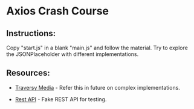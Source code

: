 # Axios Crash Course

## Instructions:

Copy "start.js" in a blank "main.js" and follow the material. Try to explore the JSONPlaceholder with different implementations.

## Resources:

- [Traversy Media](https://youtu.be/6LyagkoRWYA) - Refer this in future on complex implementations.

- [Rest API](https://jsonplaceholder.typicode.com/) - Fake REST API for testing.
